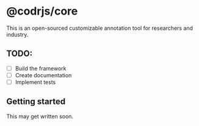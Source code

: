 # @codrjs/core

This is an open-sourced customizable annotation tool for researchers and industry.

## TODO:

- [ ] Build the framework
- [ ] Create documentation
- [ ] Implement tests

## Getting started

This may get written soon.